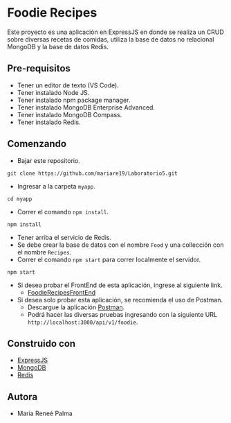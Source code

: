 # Foodie Recipes

Este proyecto es una aplicación en ExpressJS en donde se realiza un CRUD sobre diversas recetas de comidas, utiliza la base de datos no relacional MongoDB y la base de datos Redis.

## Pre-requisitos

* Tener un editor de texto (VS Code).
* Tener instalado Node JS.
* Tener instalado npm package manager.
* Tener instalado MongoDB Enterprise Advanced.
* Tener instalado MongoDB Compass.
* Tener instalado Redis.

## Comenzando
* Bajar este repositorio.
```
git clone https://github.com/mariare19/Laboratorio5.git
```
* Ingresar a la carpeta `myapp`.
```
cd myapp
```
* Correr el comando `npm install`.
```
npm install
```
* Tener arriba el servicio de Redis.
* Se debe crear la base de datos con el nombre `Food` y una collección con el nombre `Recipes`.
* Correr el comando `npm start` para correr localmente el servidor.
```
npm start
```
* Si desea probar el FrontEnd de esta aplicación, ingrese al siguiente link.
  - [FoodieRecipesFrontEnd](https://github.com/mariare19/Laboratorio2.git])
* Si desea solo probar esta aplicación, se recomienda el uso de Postman.
  - Descargue la aplicación [Postman](https://www.getpostman.com/).
  - Podrá hacer las diversas pruebas ingresando con la siguiente URL `http://localhost:3000/api/v1/foodie`. 


## Construido con
* [ExpressJS](https://expressjs.com/es/)
* [MongoDB](https://www.mongodb.com/es)
* [Redis](https://redis.io/)

## Autora
* Maria Reneé Palma
